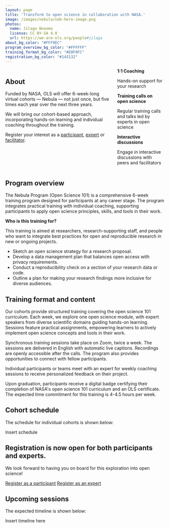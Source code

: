 ```yaml
---
layout: page
title: 'Transform to open science in collaboration with NASA.'
image: /images/nebula/neb-hero-image.png
photos:
  name: Jilaga Nneoma
  license: CC BY-SA 4.0
  url: https://we-are-ols.org/people#jilaga
about_bg_color: "#FFF9EC"
program_overview_bg_color: "#FFFFFF"
training_format_bg_color: "#E0F9FC"
registration_bg_color: "#143132"
---
```


<div class="nebula-about">
<section class="section" style="background-color: {{ page.about_bg_color }};">
    <div class="container">
        <div class="columns">
            <div class="column is-two-thirds">
                <h2 class="section-title is-size-3">About</h2>
                <p>Funded by NASA, OLS will offer 6-week-long virtual cohorts — Nebula — not just once, but five times each year over the next three years.</p>
                <p>We will bring our cohort-based approach, incorporating hands-on learning and individual coaching throughout the training.</p>
                <p>Register your interest as a <a href="#">participant</a>, <a href="#">expert</a> or <a href="#">facilitator</a>.</p>
            </div>
            <div class="column">
                <div class="card">
                    <div class="card-content">
                        <div class="icon-wrapper">
                            <i class="fas fa-user-friends"></i>
                        </div>
                        <div class="content">
                            <strong>1:1 Coaching</strong>
                            <p>Hands-on support for your research</p>
                        </div>
                    </div>
                </div>
                <div class="card">
                    <div class="card-content">
                        <div class="icon-wrapper">
                            <i class="fas fa-user-tie"></i>
                        </div>
                        <div class="content">
                            <strong>Training calls on open science</strong>
                            <p>Regular training calls and talks led by experts in open science</p>
                        </div>
                    </div>
                </div>
                <div class="card">
                    <div class="card-content">
                        <div class="icon-wrapper">
                            <i class="fas fa-comments"></i>
                        </div>
                        <div class="content">
                            <strong>Interactive discussions</strong>
                            <p>Engage in interactive discussions with peers and facilitators</p>
                        </div>
                    </div>
                </div>
            </div>
        </div>
    </div>
</section>

<section class="section" style="background-color: {{ page.program_overview_bg_color }};">
    <div class="container">
        <h2 class="section-title is-size-3">Program overview</h2>
        <p>The Nebula Program (Open Science 101) is a comprehensive 6-week training program designed for participants at any career stage. The program integrates practical training with individual coaching, supporting participants to apply open science principles, skills, and tools in their work.</p>
        <p><strong>Who is this training for?</strong></p>
        <p>This training is aimed at researchers, research-supporting staff, and people who want to integrate best practices for open and reproducible research in new or ongoing projects.</p>
        <ul>
            <li>Sketch an open science strategy for a research proposal.</li>
            <li>Develop a data management plan that balances open access with privacy requirements.</li>
            <li>Conduct a reproducibility check on a section of your research data or code.</li>
            <li>Outline a plan for making your research findings more inclusive for diverse audiences.</li>
        </ul>
    </div>
</section>

<section class="section" style="background-color: {{ page.training_format_bg_color }};">
    <div class="container">
        <h2 class="section-title is-size-3">Training format and content</h2>
        <p>Our cohorts provide structured training covering the open science 101 curriculum. Each week, we explore one open science module, with expert speakers from diverse scientific domains guiding hands-on learning. Sessions feature practical assignments, empowering learners to actively implement open science concepts and tools in their work.</p>
        <p>Synchronous training sessions take place on Zoom, twice a week. The sessions are delivered in English with automatic live captions. Recordings are openly accessible after the calls. The program also provides opportunities to connect with fellow participants.</p>
        <p>Individual participants or teams meet with an expert for weekly coaching sessions to receive personalized feedback on their project.</p>
        <p>Upon graduation, participants receive a digital badge certifying their completion of NASA's open science 101 curriculum and an OLS certificate. The expected time commitment for this training is 4-4.5 hours per week.</p>
    </div>
</section>

<section class="section" style="background-color: {{ page.program_overview_bg_color }};">
    <div class="container">
        <h2 class="section-title is-size-3">Cohort schedule</h2>
        <p>The schedule for individual cohorts is shown below:</p>
        <div class="box has-text-centered">
            <p>Insert schedule</p>
        </div>
    </div>
</section>

<section class="section" style="background-color: {{ page.registration_bg_color }};">
    <div class="container">
        <h2 class="section-title is-size-3 has-text-white">Registration is now open for both participants and experts.</h2>
        <p class="has-text-white">We look forward to having you on board for this exploration into open science!</p>
        <div class="buttons is-right">
            <a href="#" class="button is-primary">Register as a participant</a>
            <a href="#" class="button is-light">Register as an expert</a>
        </div>
    </div>
</section>

<section class="section" style="background-color: {{ page.program_overview_bg_color }};">
    <div class="container">
        <h2 class="section-title is-size-3">Upcoming sessions</h2>
        <p>The expected timeline is shown below:</p>
        <div class="box has-text-centered">
            <p>Insert timeline here</p>
        </div>
    </div>
</section>
</div>